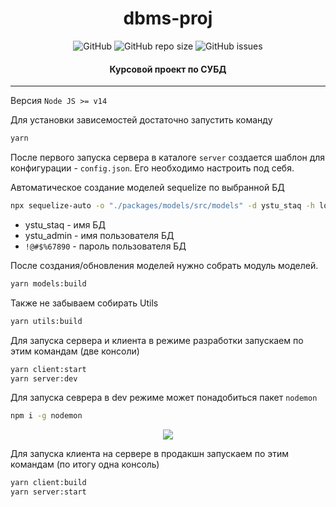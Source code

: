 <h1 align="center">dbms-proj</h1>
<p align="center">
    <img alt="GitHub" src="https://img.shields.io/github/repo-size/xTCry/dbms-proj"> 
    <img alt="GitHub repo size" src="https://img.shields.io/github/license/xTCry/dbms-proj">
    <img alt="GitHub issues" src="https://img.shields.io/github/issues/xTCry/dbms-proj">
</p>
<h4 align="center">Курсовой проект по <b>СУБД</b></h4>

---
Версия `Node JS >= v14`

Для установки зависемостей достаточно запустить команду
```bash
yarn
```


После первого запуска сервера в каталоге `server` создается шаблон для конфигурации - `config.json`. Его необходимо настроить под себя.

Автоматическое создание моделей sequelize по выбранной БД
```bash
npx sequelize-auto -o "./packages/models/src/models" -d ystu_staq -h localhost -u ystu_admin -x \!@#$%67890 -e mssql -l ts
```
* ystu_staq - имя БД
* ystu_admin - имя пользователя БД
* `!@#$%67890` - пароль пользователя БД


После создания/обновления моделей нужно собрать модуль моделей.
```bash
yarn models:build
```

Также не забываем собирать Utils
```bash
yarn utils:build
```

Для запуска сервера и клиента в режиме разработки запускаем по этим командам (две консоли)
```bash
yarn client:start
yarn server:dev
```

Для запуска севрера в dev режиме может понадобиться пакет `nodemon`
```bash
npm i -g nodemon
```

<p align="center">
    <a href="https://asciinema.org/a/cgLzEYAgKOR2j4EoXvCAAVsZF" target="_blank">
        <img src="https://asciinema.org/a/cgLzEYAgKOR2j4EoXvCAAVsZF.svg" />
    </a>
</p>

Для запуска клиента на сервере в продакшн запускаем по этим командам (по итогу одна консоль)
```bash
yarn client:build
yarn server:start
```

